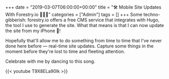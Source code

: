 +++
date = "2019-03-07T06:00:00+00:00"
title = "🛠 Mobile Site Updates With Forestry.io 👨🏻‍💻"
categories = ["Admin"]
tags = []
+++
Some techno-gibberish: forestry.io offers a free CMS service that integrates with Hugo, the tool I use to generate the site. What that means is that I can now update the site from my iPhone 📱!

Hopefully that'll allow me to do something from time to time that I've never done here before — real-time site updates. Capture some things in the moment before they're lost to time and fleeting attention.

Celebrate with me by dancing to this song.

{{< youtube T9X8ELa90lk >}}
